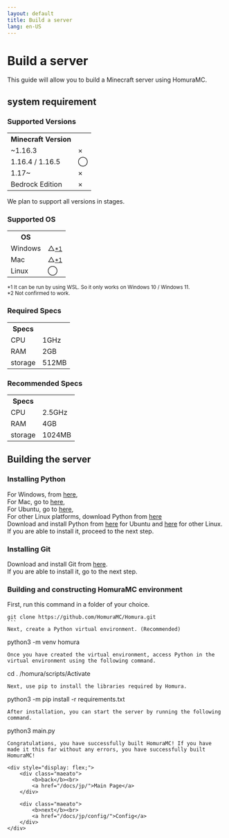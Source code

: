 ```yaml
---
layout: default
title: Build a server
lang: en-US
---
```

# Build a server
This guide will allow you to build a Minecraft server using HomuraMC.
## system requirement
### Supported Versions
<table class="table table-striped">
	<tr>
		<th scope="col">Minecraft Version</th>
		<th scope="col"></th>
	</tr>
	<tr>
		<td>~1.16.3</td>
		<td>×</td>
	</tr>
	<tr>
		<td>1.16.4 / 1.16.5</td>
		<td>◯</td>
	</tr>
	<tr>
		<td>1.17~</td>
		<td>×</td>
	</tr>
	<tr>
		<td>Bedrock Edition</td>
		<td>×</td>
	</tr>
</table>

We plan to support all versions in stages.

### Supported OS
<table class="table table-striped">
	<tr>
		<th scope="col">OS</th>
		<th scope="col"></th>
	</tr>
	<tr>
		<td>Windows</td>
		<td>△<a href="#sys-ok-1"><small>*1</small></a></td>
	</tr>
	<tr>
		<td>Mac</td>
		<td>△<a href="#sys-ok-2"><small>*1</small></a></td>
	</tr>
	<tr>
		<td>Linux</td>
		<td>◯</td>
	</tr>
</table>

<a id="sys-ok-1"></a><small>*1 It can be run by using WSL. So it only works on Windows 10 / Windows 11.</small><br>
<a id="sys-ok-2"></a><small>*2 Not confirmed to work.</small>

### Required Specs
<table class="table table-striped">
	<tr>
		<th scope="col">Specs</th>
		<th scope="col"></th>
	</tr>
	<tr>
		<td>CPU</td>
		<td>1GHz</td>
	</tr>
	<tr>
		<td>RAM</td>
		<td>2GB</td>
	</tr>
	<tr>
		<td>storage</td>
		<td>512MB</td>
	</tr>
</table>

### Recommended Specs
<table class="table table-striped">
	<tr>
		<th scope="col">Specs</th>
		<th scope="col"></th>
	</tr>
	<tr>
		<td>CPU</td>
		<td>2.5GHz</td>
	</tr>
	<tr>
		<td>RAM</td>
		<td>4GB</td>
	</tr>
	<tr>
		<td>storage</td>
		<td>1024MB</td>
	</tr>
</table>

## Building the server
### Installing Python
For Windows, from [here](https://www.python.org/downloads/windows/),  
For Mac, go to [here](https://www.python.org/downloads/macos/),  
For Ubuntu, go to [here](https://www.python.jp/install/ubuntu/index.html),  
For other Linux platforms, download Python from [here](https://www.python.jp/install/centos/index.html)  
Download and install Python from [here]() for Ubuntu and [here]() for other Linux.  
If you are able to install it, proceed to the next step.

### Installing Git
Download and install Git from [here](https://git-scm.com/downloads).  
If you are able to install it, go to the next step.

### Building and constructing HomuraMC environment
First, run this command in a folder of your choice.
````
git clone https://github.com/HomuraMC/Homura.git
```
Next, create a Python virtual environment. (Recommended)
````
python3 -m venv homura
```
Once you have created the virtual environment, access Python in the virtual environment using the following command.
```
cd . /homura/scripts/Activate
```
Next, use pip to install the libraries required by Homura.  
```
python3 -m pip install -r requirements.txt
```
After installation, you can start the server by running the following command.  
````
python3 main.py
```
Congratulations, you have successfully built HomuraMC! If you have made it this far without any errors, you have successfully built HomuraMC!
  
<div style="display: flex;">
	<div class="maeato">
		<b>back</b><br>
		<a href="/docs/jp/">Main Page</a>
	</div>

	<div class="maeato">
		<b>next</b><br>
		<a href="/docs/jp/config/">Config</a>
	</div>
</div>